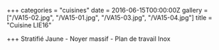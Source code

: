 +++
categories = "cuisines"
date = 2016-06-15T00:00:00Z
gallery = ["/VA15-02.jpg", "/VA15-01.jpg", "/VA15-03.jpg", "/VA15-04.jpg"]
title = "Cuisine LIE16"

+++
Stratifié Jaune - Noyer massif - Plan de travail Inox